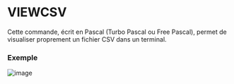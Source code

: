 # VIEWCSV
Cette commande, écrit en Pascal (Turbo Pascal ou Free Pascal), permet de visualiser proprement un fichier CSV dans un terminal.

<h3>Exemple</h3>

![image](https://github.com/gladir/VIEWCSV/assets/11842176/08320b67-8406-410f-b0ac-0e61a6cf32ed)
